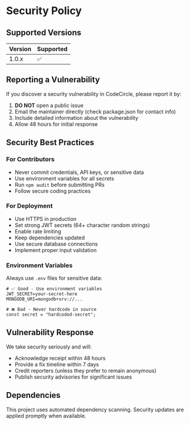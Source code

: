 # Security Policy

## Supported Versions

| Version | Supported          |
| ------- | ------------------ |
| 1.0.x   | :white_check_mark: |

## Reporting a Vulnerability

If you discover a security vulnerability in CodeCircle, please report it by:

1. **DO NOT** open a public issue
2. Email the maintainer directly (check package.json for contact info)
3. Include detailed information about the vulnerability
4. Allow 48 hours for initial response

## Security Best Practices

### For Contributors
- Never commit credentials, API keys, or sensitive data
- Use environment variables for all secrets
- Run `npm audit` before submitting PRs
- Follow secure coding practices

### For Deployment
- Use HTTPS in production
- Set strong JWT secrets (64+ character random strings)
- Enable rate limiting
- Keep dependencies updated
- Use secure database connections
- Implement proper input validation

### Environment Variables
Always use `.env` files for sensitive data:

```env
# ✅ Good - Use environment variables
JWT_SECRET=your-secret-here
MONGODB_URI=mongodb+srv://...

# ❌ Bad - Never hardcode in source
const secret = "hardcoded-secret";
```

## Vulnerability Response

We take security seriously and will:
- Acknowledge receipt within 48 hours
- Provide a fix timeline within 7 days
- Credit reporters (unless they prefer to remain anonymous)
- Publish security advisories for significant issues

## Dependencies

This project uses automated dependency scanning. Security updates are applied promptly when available.
